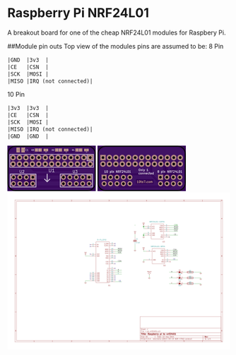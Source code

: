 Raspberry Pi NRF24L01
==================

A breakout board for one of the cheap NRF24L01 modules for Raspbery Pi.

##Module pin outs
Top view of the modules pins are assumed to be:
8 Pin
```no-highlight
|GND  |3v3  |
|CE   |CSN  |
|SCK  |MOSI |
|MISO |IRQ (not connected)|
```
10 Pin
```no-highlight
|3v3  |3v3  |
|CE   |CSN  |
|SCK  |MOSI |
|MISO |IRQ (not connected)|
|GND  |GND  |
```



![PCBfront] ![PCBback]
![Schematic]


[PCBfront]: front.png "PCB front"
[PCBback]: back.png "PCB Back"
[Schematic]: hw/r-pi_nrf24l01.png "Schematic"

